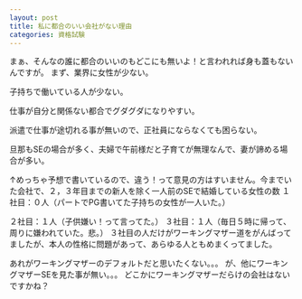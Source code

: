 ```yaml
---
layout: post
title: 私に都合のいい会社がない理由
categories: 資格試験
---
```


まぁ、そんなの誰に都合のいいのもどこにも無いよ！と言われれば身も蓋もないんですが。
まず、業界に女性が少ない。

子持ちで働いている人が少ない。

仕事が自分と関係ない都合でグダグダになりやすい。

派遣で仕事が途切れる事が無いので、正社員にならなくても困らない。

旦那もSEの場合が多く、夫婦で午前様だと子育てが無理なんで、妻が諦める場合が多い。



↑めっちゃ予想で書いているので、違う！って意見の方はすいません。今までいた会社で、２，３年目までの新人を除く一人前のSEで結婚している女性の数
１社目：０人（パートでPG書いてた子持ちの女性が一人いた。）

２社目：１人（子供嫌い！って言ってた。）
３社目：１人（毎日５時に帰って、周りに嫌われていた。悲。）
３社目の人だけがワーキングマザー道をがんばってましたが、本人の性格に問題があって、あらゆる人ともめまくってました。

あれがワーキングマザーのデフォルトだと思いたくない。。。
が、他にワーキングマザーSEを見た事が無い。。。
どこかにワーキングマザーだらけの会社はないですかね？

